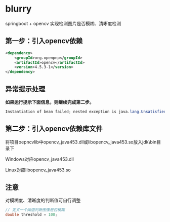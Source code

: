 # blurry
springboot + opencv 实现检测图片是否模糊、清晰度检测



## 第一步：引入opencv依赖

```xml
<dependency>
    <groupId>org.openpnp</groupId>
    <artifactId>opencv</artifactId>
    <version>4.5.3-1</version>
</dependency>
```

## 异常提示处理

**如果运行提示下面信息，则继续完成第二步。**

```java
Instantiation of bean failed; nested exception is java.lang.UnsatisfiedLinkError: no opencv_java453 in java.library.path:
```



## 第二步：引入opencv依赖库文件

将项目oepncvlib中opencv_java453.dll或libopencv_java453.so放入jdk\bin目录下

Windows对应opencv_java453.dll

Linux对应libopencv_java453.so



## 注意

对模糊度、清晰度的判断值可自行调整

```java
// 定义一个阈值判断图像是否模糊
double threshold = 100;
```

